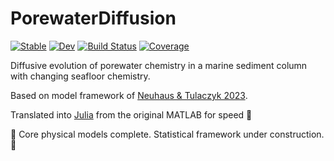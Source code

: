 # PorewaterDiffusion

[![Stable](https://img.shields.io/badge/docs-stable-blue.svg)](https://grahamedwards.github.io/PorewaterDiffusion.jl/stable/)
[![Dev](https://img.shields.io/badge/docs-dev-blue.svg)](https://grahamedwards.github.io/PorewaterDiffusion.jl/dev/)
[![Build Status](https://github.com/grahamedwards/PorewaterDiffusion.jl/actions/workflows/CI.yml/badge.svg?branch=main)](https://github.com/grahamedwards/PorewaterDiffusion.jl/actions/workflows/CI.yml?query=branch%3Amain)
[![Coverage](https://codecov.io/gh/grahamedwards/PorewaterDiffusion.jl/branch/main/graph/badge.svg)](https://codecov.io/gh/grahamedwards/PorewaterDiffusion.jl)

Diffusive evolution of porewater chemistry in a marine sediment column with changing seafloor chemistry.

Based on model framework of [Neuhaus & Tulaczyk 2023](https://doi.org/10.1017/aog.2023.28).

Translated into [Julia](https://julialang.org/) from the original MATLAB for speed 🚀

🚧 Core physical models complete. Statistical framework under construction. 🚧


